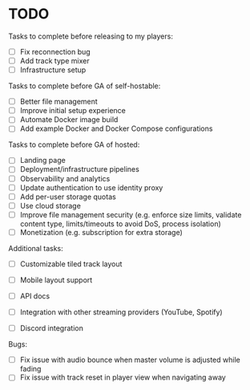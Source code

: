 # TODO

Tasks to complete before releasing to my players:
- [ ] Fix reconnection bug
- [ ] Add track type mixer
- [ ] Infrastructure setup

Tasks to complete before GA of self-hostable:
- [ ] Better file management
- [ ] Improve initial setup experience
- [ ] Automate Docker image build
- [ ] Add example Docker and Docker Compose configurations

Tasks to complete before GA of hosted:
- [ ] Landing page
- [ ] Deployment/infrastructure pipelines
- [ ] Observability and analytics
- [ ] Update authentication to use identity proxy
- [ ] Add per-user storage quotas
- [ ] Use cloud storage
- [ ] Improve file management security (e.g. enforce size limits, validate content type, limits/timeouts to avoid DoS, process isolation)
- [ ] Monetization (e.g. subscription for extra storage)

Additional tasks:
- [ ] Customizable tiled track layout
- [ ] Mobile layout support
- [ ] API docs
- [ ] Integration with other streaming providers (YouTube, Spotify)
- [ ] Discord integration


Bugs:
- [ ] Fix issue with audio bounce when master volume is adjusted while fading
- [ ] Fix issue with track reset in player view when navigating away
